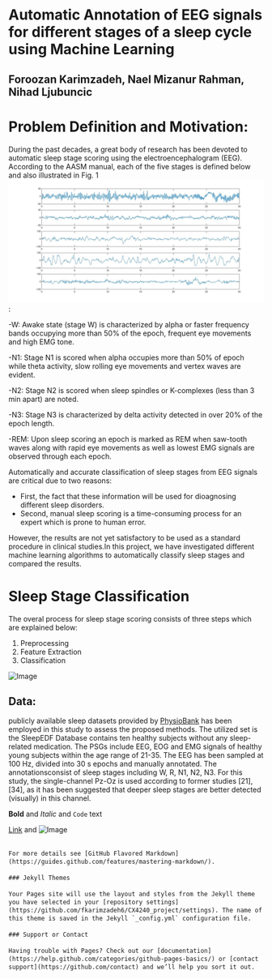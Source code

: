 # Automatic Annotation of EEG signals for different stages of a sleep cycle using Machine Learning
## Foroozan Karimzadeh, Nael Mizanur Rahman, Nihad Ljubuncic


# Problem Definition and Motivation:
During  the  past  decades,  a  great  body  of research   has   been   devoted   to   automatic   sleep   stage scoring using the electroencephalogram (EEG). According to the AASM manual, each of the five stages is defined below and also illustrated in Fig. 1 ![Image](https://github.com/fkarimzadeh6/CX4240_project/blob/master/Figure/Stage.jpg):

-W: Awake state (stage W) is characterized by alpha or faster frequency bands occupying more than 50% of the epoch, frequent eye movements and high EMG tone.

-N1: Stage N1 is scored when alpha occupies more than 50% of epoch while theta activity, slow rolling eye movements and vertex waves are evident.

-N2: Stage N2 is scored when sleep spindles or K-complexes (less than 3 min apart) are noted.

-N3: Stage N3 is characterized by delta activity detected in over 20% of the epoch length.

-REM: Upon sleep scoring an epoch is marked as REM when saw-tooth waves along with rapid eye movements as well as lowest EMG signals are observed through each epoch.

  Automatically and accurate classification of sleep stages from EEG signals are critical due to two reasons:
  - First, the fact that these information will be used for dioagnosing different sleep disorders.  
  - Second, manual sleep scoring is a time-consuming process for an expert which is prone to human error. 
  
  However, the results are not yet satisfactory to be used as a standard procedure  in  clinical  studies.In  this  project, we have investigated different machine learning algorithms to automatically classify sleep stages and compared the results.
  
# Sleep Stage Classification   
  The overal process for sleep stage scoring consists of three steps which are explained below: 
  1. Preprocessing
  2. Feature Extraction
  3. Classification 
  
  ![Image]()
  
  ## Data:
  
  publicly available sleep datasets provided by [PhysioBank](http://physionet.org/physiobank/database/sleep-edfx/) has been employed in this study to assess the proposed methods. The utilized set is the SleepEDF Database contains ten healthy subjects without any sleep-related medication. The PSGs include EEG, EOG and EMG signals of healthy young subjects within the age range of 21-35. The EEG has been sampled at 100 Hz, divided into 30 s epochs and manually annotated. The annotationsconsist of sleep stages including W, R, N1, N2, N3. For this study, the single-channel Pz-Oz is used according to former studies [21], [34], as it has been suggested that deeper sleep
stages are better detected (visually) in this channel. 
  
  
  

  
  



**Bold** and _Italic_ and `Code` text

[Link](url) and ![Image](src)
```

For more details see [GitHub Flavored Markdown](https://guides.github.com/features/mastering-markdown/).

### Jekyll Themes

Your Pages site will use the layout and styles from the Jekyll theme you have selected in your [repository settings](https://github.com/fkarimzadeh6/CX4240_project/settings). The name of this theme is saved in the Jekyll `_config.yml` configuration file.

### Support or Contact

Having trouble with Pages? Check out our [documentation](https://help.github.com/categories/github-pages-basics/) or [contact support](https://github.com/contact) and we’ll help you sort it out.
